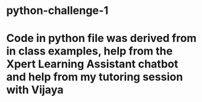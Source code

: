 # python-challenge-1

# Code in python file was derived from in class examples, help from the Xpert Learning Assistant chatbot and help from my tutoring session with Vijaya
